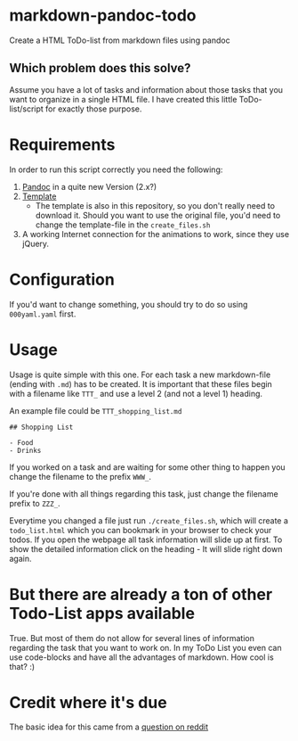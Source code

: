 # markdown-pandoc-todo
Create a HTML ToDo-list from markdown files using pandoc

## Which problem does this solve?

Assume you have a lot of tasks and information about those tasks that you want
to organize in a single HTML file. I have created this little ToDo-list/script
for exactly those purpose.

# Requirements

In order to run this script correctly you need the following:

1. [Pandoc](https://github.com/jgm/pandoc) in a quite new Version (2.x?)
1. [Template](https://github.com/tajmone/pandoc-goodies#pandoc-html5-templates)
   - The template is also in this repository, so you don't really need to 
     download it. Should you want to use the original file, you'd need to 
     change the template-file in the `create_files.sh`
1. A working Internet connection for the animations to work, since they use
   jQuery.

# Configuration

If you'd want to change something, you should try to do so using `000yaml.yaml`
first.

# Usage

Usage is quite simple with this one. For each task a new markdown-file (ending 
with `.md`) has to be created. It is important that these files begin with a
filename like `TTT_` and use a level 2 (and not a level 1) heading.

An example file could be `TTT_shopping_list.md`
```
## Shopping List

- Food
- Drinks
```

If you worked on a task and are waiting for some other thing to happen you 
change the filename to the prefix `WWW_`.

If you're done with all things regarding this task, just change the filename
prefix to `ZZZ_`.

Everytime you changed a file just run `./create_files.sh`, which will create
a `todo_list.html` which you can bookmark in your browser to check your todos.
If you open the webpage all task information will slide up at first. To show
the detailed information click on the heading - It will slide right down again.


# But there are already a ton of other Todo-List apps available

True. But most of them do not allow for several lines of information regarding
the task that you want to work on. In my ToDo List you even can use 
code-blocks and have all the advantages of markdown. How cool is that? :)

# Credit where it's due

The basic idea for this came from a [question on reddit](https://www.reddit.com/r/vim/comments/3bqwy0/can_you_suggest_good_todo_plugin_for_vim/cspf79p/)


